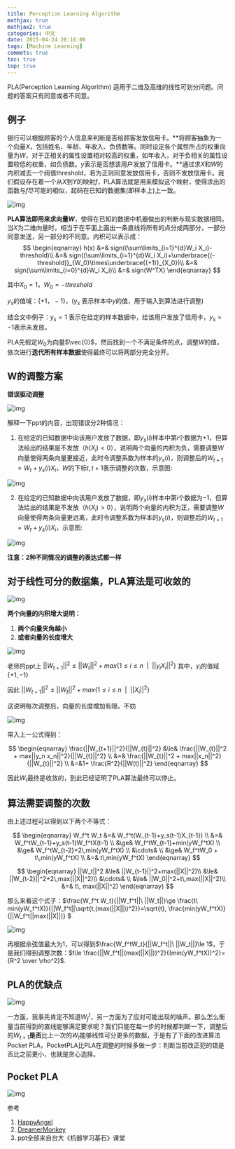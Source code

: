 ```yaml
---
title: Perception Learning Algorithm
mathjax: true
mathjax2: true
categories: 中文
date: 2015-04-24 20:16:00
tags: [Machine Learning]
commets: true
toc: true
top: true
---
```


PLA(Perception Learning Algorithm) 适用于二维及高维的线性可划分问题。问题的答案只有同意或者不同意。

## 例子

银行可以根据顾客的个人信息来判断是否给顾客发放信用卡。**将顾客抽象为一个向量$X$，包括姓名、年龄、年收入、负债数等。同时设定各个属性所占的权重向量为$W$，对于正相关的属性设置相对较高的权重，如年收入，对于负相关的属性设置较低的权重，如负债数。$y$表示是否想该用户发放了信用卡。**通过求$X$和$W$的内积减去一个阀值threshold，若为正则同意发放信用卡，否则不发放信用卡。我们假设存在着一个从$X$到$Y$的映射$f$，PLA算法就是用来模拟这个映射，使得求出的函数与$f$尽可能的相似，起码在已知的数据集(即样本上)上一致。

![img](http://q4vftizgw.bkt.clouddn.com/gitpage/Hsuan-Tien_Lin/perception-learning-algorithm/1.png)

**PLA算法即用来求向量$W$**，使得在已知的数据中机器做出的判断与现实数据相同。当$X$为二维向量时，相当于在平面上画出一条直线将所有的点分成两部分，一部分同意发送，另一部分的不同意。内积可以表示成：
$$
\begin{eqnarray}
h(x) &=& sign((\sum\limits_{i=1}^{d}W_i X_i)-threshold)\\
&=& sign((\sum\limits_{i=1}^{d}W_i X_i)+\underbrace{(-threshold)}_{W_0}\times\underbrace{(+1)}_{X_0})\\
&=& sign(\sum\limits_{i=0}^{d}W_i X_i)\\
&=& sign(W^TX)
\end{eqnarray}
$$

其中$X_0=1，W_0=-threshold$

$y_s$的值域：$\{+1，-1\}$，($y_s$ 表示样本中$y$的值，用于输入到算法进行调整)

结合文中例子：$y_s=1$ 表示在给定的样本数据中，给该用户发放了信用卡，$y_s= -1$表示未发放。

PLA先假定$W_0$为向量$\vec{0}$，然后找到一个不满足条件的点，调整$W$的值，依次进行**迭代所有样本数据**使得最终可以将两部分完全分开。

## W的调整方案

**错误驱动调整**

![img](http://q4vftizgw.bkt.clouddn.com/gitpage/Hsuan-Tien_Lin/perception-learning-algorithm/2.png)

解释一下ppt的内容，出现错误分2种情况：

1.  在给定的已知数据中向该用户发放了数据，即$y_s(i)$样本中第$i$个数据为$+1$，但算法给出的结果是不发放（$h(X_i) <0$），说明两个向量的内积为负，需要调整$W$向量使得两条向量更接近，此时令调整系数为样本的$y_s(i)$，则调整后的$W_{t+1}= W_t + y_s(i)X_i$，$W$的下标$t, t+1$表示调整的次数，示意图:

![img](http://q4vftizgw.bkt.clouddn.com/gitpage/Hsuan-Tien_Lin/perception-learning-algorithm/3.png)


2.  在给定的已知数据中向该用户发放了数据，即$y_s(i)$样本中第$i$个数据为$-1$，但算法给出的结果是不发放（$h(X_i) > 0$），说明两个向量的内积为正，需要调整$W$向量使得两条向量更远离，此时令调整系数为样本的$y_s(i)$，则调整后的$W_{t+1}= W_t + y_s(i)X_i$，示意图:

![img](http://q4vftizgw.bkt.clouddn.com/gitpage/Hsuan-Tien_Lin/perception-learning-algorithm/4.png)

**注意：2种不同情况的调整的表达式都一样**

## 对于线性可分的数据集，PLA算法是可收敛的

![img](http://q4vftizgw.bkt.clouddn.com/gitpage/Hsuan-Tien_Lin/perception-learning-algorithm/5.png)

**两个向量的内积增大说明：**

1.  **两个向量夹角越小**
2.  **或者向量的长度增大**

![img](http://q4vftizgw.bkt.clouddn.com/gitpage/Hsuan-Tien_Lin/perception-learning-algorithm/6.png)

老师的ppt上 $||W_{t+1}||^2  \le  ||W_t||^2 + max\{1 \le i \le  n\ \ |\ \ ||y_i X_i||^2\}$ 其中，$y_i$的值域 $\{+1, -1\}$

因此 $||W_{t+1}||^2  \le  ||W_t||^2 + max\{1 \le i \le n\ \ |\ \ ||X_i||^2\}$

这说明每次调整后，向量的长度增加有限。不妨

![img](http://q4vftizgw.bkt.clouddn.com/gitpage/Hsuan-Tien_Lin/perception-learning-algorithm/7.png)

带入上一公式得到：

$$
\begin{eqnarray}
\frac{||W_{t+1}||^2}{||W_{t}||^2} &\le& \frac{||W_{t}||^2 + max||y_n x_n||^2}{||W_{t}||^2} \\
&=& \frac{||W_{t}||^2 + max||x_n||^2}{||W_{t}||^2} \\
&=&1+ \frac{R^2}{||W(t)||^2}
\end{eqnarray}
$$

因此$W_t$最终是收敛的，到此已经证明了PLA算法最终可以停止。

## 算法需要调整的次数

由上述过程可以得到以下两个不等式：

$$
\begin{eqnarray}
W_f^t W_t &=& W_f^t(W_{t-1}+y_s(t-1)X_{t-1}) \\
&=& W_f^tW_{t-1}+y_s(t-1)W_f^tX(t-1) \\
&\ge& W_f^tW_{t-1}+min(yW_f^tX) \\
&\ge& W_f^tW_{t-2}+2\,min(yW_f^tX) \\
&\cdots& \\
&\ge& W_f^tW_0 + t\,min(yW_f^tX)  \\
&=& t\,min(yW_f^tX)
\end{eqnarray}
$$

$$
\begin{eqnarray}
||W_t||^2 &\le& ||W_{t-1}||^2+max(||X||^2)\\
&\le& ||W_{t-2}||^2+2\,max(||X||^2)\\
&\cdots& \\
&\le& ||W_0||^2+t\,max(||X||^2)\\
&=& t\, max(||X||^2)
\end{eqnarray}
$$

那么来看这个式子：$\frac{W_f^t  W_t}{||W_f^t||\ ||W_t||}\ge \frac{t\ min(yW_f^tX)}{||W_f^t||\sqrt{t\,(max(||X||))^2}}=\sqrt{t}\, \frac{min(yW_f^tX)}{||W_f^t||max(||X||)} $  

![img](http://q4vftizgw.bkt.clouddn.com/gitpage/Hsuan-Tien_Lin/perception-learning-algorithm/8.png)

再根据余弦值最大为1，可以得到$\frac{W_f^tW_t}{||W_f^t||\ ||W_t||}\le 1$，于是我们得到调整次数：$t\le \frac{||W_f^t||(max(||X||))^2}{(min(yW_f^tX))^2}={R^2 \over \rho^2}$.

## PLA的优缺点

![img](http://q4vftizgw.bkt.clouddn.com/gitpage/Hsuan-Tien_Lin/perception-learning-algorithm/9.png)

一方面，我事先肯定不知道$W_f^t$，另一方面为了应对可能出现的噪声。那么怎么衡量当前得到的直线能够满足要求呢？我们只能在每一步的时候都判断一下，调整后的$W_{t+1}$**是否**比上一次的$W_t$能够线性可分更多的数据，于是有了下面的改进算法Pocket PLA，PocketPLA比PLA在调整的时候多做一步：判断当前改正犯的错是否比之前更小，也就是贪心选择。

## Pocket PLA

![img](http://q4vftizgw.bkt.clouddn.com/gitpage/Hsuan-Tien_Lin/perception-learning-algorithm/10.png)

参考

1.  [HappyAngel](http://www.cnblogs.com/HappyAngel/p/3456762.html)
2.  [DreamerMonkey](http://blog.csdn.net/dreamermonkey/article/details/44065255)
3.  ppt全部来自台大《机器学习基石》课堂
